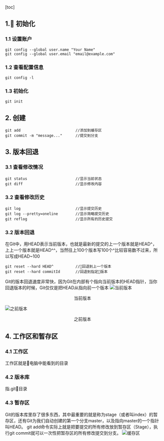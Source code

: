 [toc]
## 1. 初始化
### 1.1 设置账户
```
git config --global user.name "Your Name"
git config --global user.email "email@example.com"
```
### 1.2 查看配置信息
```
git config -l
```
### 1.3 初始化
```
git init
```
## 2. 创建
```
git add                         //添加到缓存区
git commit -m "message..."      //提交到分支
```
## 3. 版本回退
### 3.1 查看修改情况
```
git status                      //显示当前状态
git diff                        //显示修改内容
```
### 3.2 查看修改历史
```
git log                         //显示提交历史
git log --pretty=oneline        //显示简略提交历史
git reflog                      //显示所有的历史提交
```
### 3.2 版本回退
在Git中，用HEAD表示当前版本，也就是最新的提交的上一个版本就是HEAD^，上上一个版本就是HEAD^^，当然往上100个版本写100个^比较容易数不过来，所以写成HEAD~100
```
git reset --hard HEAD^          //回退到上一个版本
git reset --hard commitId       //回退到指定版本
```
Git的版本回退速度非常快，因为Git在内部有个指向当前版本的HEAD指针，当你回退版本的时候，Git仅仅是把HEAD从指向前一个版本
![当前版本](https://cdn.liaoxuefeng.com/cdn/files/attachments/001384907584977fc9d4b96c99f4b5f8e448fbd8589d0b2000/0)
<center>当前版本</center>

![之前版本](https://cdn.liaoxuefeng.com/cdn/files/attachments/001384907594057a873c79f14184b45a1a66b1509f90b7a000/0)
<center>之前版本</center>

## 4. 工作区和暂存区
### 4.1 工作区
工作区就是电脑中能看到的目录
### 4.2 版本库
指.git目录
### 4.3 暂存区
Git的版本库里存了很多东西，其中最重要的就是称为stage（或者叫index）的暂存区，还有Git为我们自动创建的第一个分支master，以及指向master的一个指针叫HEAD。
git add命令实际上就是把要提交的所有修改放到暂存区（Stage），执行git commit就可以一次性把暂存区的所有修改提交到分支。
![缓存区](https://cdn.liaoxuefeng.com/cdn/files/attachments/001384907720458e56751df1c474485b697575073c40ae9000/0)
